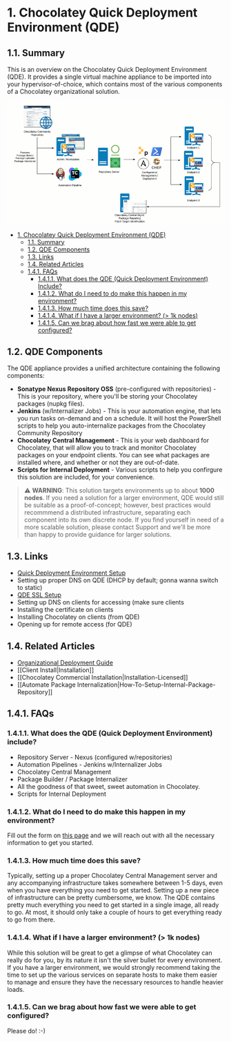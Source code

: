 # 1. Chocolatey Quick Deployment Environment (QDE)

## 1.1. Summary 

This is an overview on the Chocolatey Quick Deployment Environment (QDE). It provides a single virtual machine appliance to be imported into your hypervisor-of-choice, which contains most of the various components of a Chocolatey organizational solution.

![QDE Architechture](../images/quickdeploy/QDE-architecture.gif)

<!-- TOC -->

- [1. Chocolatey Quick Deployment Environment (QDE)](#1-chocolatey-quick-deployment-environment-qde)
    - [1.1. Summary](#11-summary)
    - [1.2. QDE Components](#12-qde-components)
    - [1.3. Links](#13-links)
    - [1.4. Related Articles](#14-related-articles)
    - [1.4.1. FAQs](#141-faqs)
        - [1.4.1.1. What does the QDE (Quick Deployment Environment) Include?](#1411-what-does-the-qde-quick-deployment-environment-include)
        - [1.4.1.2. What do I need to do make this happen in my environment?](#1412-what-do-i-need-to-do-make-this-happen-in-my-environment)
        - [1.4.1.3. How much time does this save?](#1413-how-much-time-does-this-save)
        - [1.4.1.4. What if I have a larger environment? (> 1k nodes)](#1414-what-if-i-have-a-larger-environment--1k-nodes)
        - [1.4.1.5. Can we brag about how fast we were able to get configured?](#1415-can-we-brag-about-how-fast-we-were-able-to-get-configured)

<!-- /TOC -->

## 1.2. QDE Components

The QDE appliance provides a unified architecture containing the following components:

* **Sonatype Nexus Repository OSS** (pre-configured with repositories) - This is your repository, where you'll be storing your Chocolatey packages (nupkg files).
* **Jenkins** (w/Internalizer Jobs) - This is your automation engine, that lets you run tasks on-demand and on a schedule. It will host the PowerShell scripts to help you auto-internalize packages from the Chocolatey Community Repository
* **Chocolatey Central Management** - This is your web dashboard for Chocolatey, that will allow you to track and monitor Chocolatey packages on your endpoint clients. You can see what packages are installed where, and whether or not they are out-of-date.
* **Scripts for Internal Deployment** - Various scripts to help you confirgure this solution are included, for your convenience.

> :warning: **WARNING**: This solution targets environments up to about **1000 nodes**.
If you need a solution for a larger environment, QDE would still be suitable as a proof-of-concept; however, best practices would recommmend a distributed infrastructure, separating each component into its own discrete node.
If you find yourself in need of a more scalable solution, please contact Support and we'll be more than happy to provide guidance for larger solutions.

## 1.3. Links

* [Quick Deployment Environment Setup](QuickDeploymentSetup.md)
* Setting up proper DNS on QDE (DHCP by default; gonna wanna switch to static)
* [QDE SSL Setup](QuickDeploymentSslSetup.md)
* Setting up DNS on clients for accessing (make sure clients 
* Installing the certificate on clients
* Installing Chocolatey on clients (from QDE)
* Opening up for remote access (for QDE)

## 1.4. Related Articles

* [Organizational Deployment Guide](https://github.com/chocolatey/choco/wiki/How-To-Setup-Offline-Installation)
* [[Client Install|Installation]]
* [[Chocolatey Commercial Installation|Installation-Licensed]]
* [[Automate Package Internalization|How-To-Setup-Internal-Package-Repository]]

## 1.4.1. FAQs

### 1.4.1.1. What does the QDE (Quick Deployment Environment) include?

* Repository Server - Nexus (configured w/repositories)
* Automation Pipelines - Jenkins w/Internalizer Jobs
* Chocolatey Central Management
* Package Builder / Package Internalizer
* All the goodness of that sweet, sweet automation in Chocolatey.
* Scripts for Internal Deployment

### 1.4.1.2. What do I need to do make this happen in my environment?

Fill out the form on [this page](https://chocolatey.org/contact/quick-deployment) and we will reach out with all the necessary information to get you started.

### 1.4.1.3. How much time does this save?

Typically, setting up a proper Chocolatey Central Management server and any accompanying infrastructure takes somewhere between 1-5 days, even when you have everything you need to get started.
Setting up a new piece of infrastructure can be pretty cumbersome, we know.
The QDE contains pretty much everything you need to get started in a single image, all ready to go.
At most, it should only take a couple of hours to get everything ready to go from there.

### 1.4.1.4. What if I have a larger environment? (> 1k nodes)

While this solution will be great to get a glimpse of what Chocolatey can really do for you, by its nature it isn't the silver bullet for every environment.
If you have a larger environment, we would strongly recommend taking the time to set up the various services on separate hosts to make them easier to manage and ensure they have the necessary resources to handle heavier loads.

### 1.4.1.5. Can we brag about how fast we were able to get configured?

Please do! :-)
